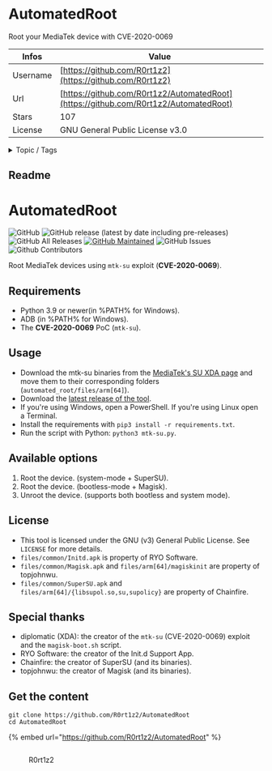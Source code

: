 # AutomatedRoot

Root your MediaTek device with CVE-2020-0069

| Infos    | Value                                                              |
| -------- | -------------------------------------------------------------------|
| Username | [https://github.com/R0rt1z2](https://github.com/R0rt1z2) |
| Url      | [https://github.com/R0rt1z2/AutomatedRoot](https://github.com/R0rt1z2/AutomatedRoot)                                               |
| Stars    | 107                                                          |
| License  | GNU General Public License v3.0                                                        |

<details>

<summary>Topic / Tags</summary>

* android* cve-2020-0069* mediatek* mtk-su

</details>

## Readme

# AutomatedRoot
![GitHub](https://img.shields.io/github/license/R0rt1z2/AutomatedRoot)
![GitHub release (latest by date including pre-releases)](https://img.shields.io/github/v/release/R0rt1z2/AutomatedRoot?include_prereleases)
![GitHub All Releases](https://img.shields.io/github/downloads/R0rt1z2/AutomatedRoot/total)
[![GitHub Maintained](https://img.shields.io/badge/maintained-yes-purple.svg)](https://github.com/R0rt1z2/AutomatedRoot)
![GitHub Issues](https://img.shields.io/bitbucket/issues-raw/R0rt1z2/AutomatedRoot?color=red)
![Github Contributors](https://img.shields.io/github/contributors/R0rt1z2/AutomatedRoot)

Root MediaTek devices using `mtk-su` exploit (**CVE-2020-0069**).

## Requirements
* Python 3.9 or newer(in %PATH% for Windows).
* ADB (in %PATH% for Windows).
* The **CVE-2020-0069** PoC (`mtk-su`).

## Usage
* Download the mtk-su binaries from the [MediaTek's SU XDA page](https://forum.xda-developers.com/t/amazing-temp-root-for-mediatek-armv8-2020-08-24.3922213/) and move them to their corresponding folders (`automated_root/files/arm[64]`).
* Download the [latest release of the tool](https://github.com/R0rt1z2/AutomatedRoot/releases).
* If you're using Windows, open a PowerShell. If you're using Linux open a Terminal.
* Install the requirements with `pip3 install -r requirements.txt`.
* Run the script with Python: `python3 mtk-su.py`.

## Available options
1. Root the device. (system-mode + SuperSU).
2. Root the device. (bootless-mode + Magisk).
3. Unroot the device. (supports both bootless and system mode).

## License
* This tool is licensed under the GNU (v3) General Public License. See `LICENSE` for more details.
* `files/common/Initd.apk` is property of RYO Software.
* `files/common/Magisk.apk` and `files/arm[64]/magiskinit` are property of topjohnwu.
* `files/common/SuperSU.apk` and `files/arm[64]/{libsupol.so,su,supolicy}` are property of Chainfire.

## Special thanks
* diplomatic (XDA): the creator of the `mtk-su` (CVE-2020-0069) exploit and the `magisk-boot.sh` script.
* RYO Software: the creator of the Init.d Support App.
* Chainfire: the creator of SuperSU (and its binaries).
* topjohnwu: the creator of Magisk (and its binaries).


## Get the content

```
git clone https://github.com/R0rt1z2/AutomatedRoot
cd AutomatedRoot
```

{% embed url="https://github.com/R0rt1z2/AutomatedRoot" %}

<figure><img src="https://avatars.githubusercontent.com/u/39171306?v=4" alt=""><figcaption><p>R0rt1z2</p></figcaption></figure>
